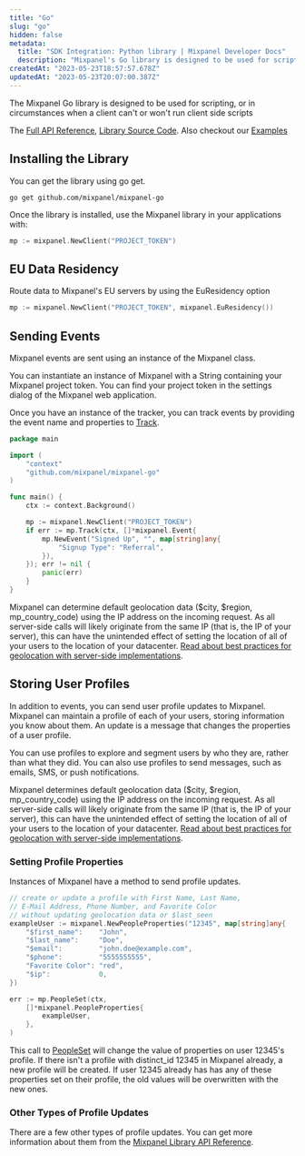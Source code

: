 ```yaml
---
title: "Go"
slug: "go"
hidden: false
metadata: 
  title: "SDK Integration: Python library | Mixpanel Developer Docs"
  description: "Mixpanel's Go library is designed to be used for scripting, or in circumstances when a user isn't directly interacting with your application. Learn more here."
createdAt: "2023-05-23T18:57:57.678Z"
updatedAt: "2023-05-23T20:07:00.387Z"
---
```


The Mixpanel Go library is designed to be used for scripting, or in circumstances when a client can't or won't run client side scripts

The [Full API Reference](https://pkg.go.dev/github.com/mixpanel/mixpanel-go), [Library Source Code](https://github.com/mixpanel/mixpanel-go).
Also checkout our [Examples](https://github.com/mixpanel/mixpanel-go/tree/main/examples)

## Installing the Library

You can get the library using go get.
```shell
go get github.com/mixpanel/mixpanel-go
```

Once the library is installed, use the Mixpanel library in your applications with:

```go
mp := mixpanel.NewClient("PROJECT_TOKEN")
```

## EU Data Residency

Route data to Mixpanel's EU servers by using the EuResidency option
```go
mp := mixpanel.NewClient("PROJECT_TOKEN", mixpanel.EuResidency())
```

## Sending Events

Mixpanel events are sent using an instance of the Mixpanel class.

You can instantiate an instance of Mixpanel with a String containing your Mixpanel project token. You can find your project token in the settings dialog of the Mixpanel web application.

Once you have an instance of the tracker, you can track events by providing the event name and properties to [Track](https://pkg.go.dev/github.com/mixpanel/mixpanel-go#Mixpanel.Track).
```go
package main

import (
	"context"
	"github.com/mixpanel/mixpanel-go"
)

func main() {
	ctx := context.Background()

	mp := mixpanel.NewClient("PROJECT_TOKEN")
	if err := mp.Track(ctx, []*mixpanel.Event{
		mp.NewEvent("Signed Up", "", map[string]any{
			"Signup Type": "Referral",
		}),
	}); err != nil {
		panic(err)
	}
}

```

Mixpanel can determine default geolocation data ($city, $region, mp_country_code) using the IP address on the incoming request. As all server-side calls will likely originate from the same IP (that is, the IP of your server), this can have the unintended effect of setting the location of all of your users to the location of your datacenter. [Read about best practices for geolocation with server-side implementations](https://mixpanel.com/blog/2014/09/08/everything-about-server-side-updates/).


## Storing User Profiles

In addition to events, you can send user profile updates to Mixpanel. Mixpanel can maintain a profile of each of your users, storing information you know about them. An update is a message that changes the properties of a user profile.

You can use profiles to explore and segment users by who they are, rather than what they did. You can also use profiles to send messages, such as emails, SMS, or push notifications.

Mixpanel determines default geolocation data ($city, $region, mp_country_code) using the IP address on the incoming request. As all server-side calls will likely originate from the same IP (that is, the IP of your server), this can have the unintended effect of setting the location of all of your users to the location of your datacenter. [Read about best practices for geolocation with server-side implementations](https://mixpanel.com/blog/2014/09/08/everything-about-server-side-updates/).

### Setting Profile Properties
Instances of Mixpanel have a method to send profile updates.

```go
// create or update a profile with First Name, Last Name,
// E-Mail Address, Phone Number, and Favorite Color
// without updating geolocation data or $last_seen
exampleUser := mixpanel.NewPeopleProperties("12345", map[string]any{
	"$first_name":    "John",
	"$last_name":     "Doe",
	"$email":         "john.doe@example.com",
	"$phone":         "5555555555",
	"Favorite Color": "red",
	"$ip":            0,
})

err := mp.PeopleSet(ctx,
	[]*mixpanel.PeopleProperties{
		exampleUser,
	},
)
```

This call to [PeopleSet](https://pkg.go.dev/github.com/mixpanel/mixpanel-go#Mixpanel.PeopleSet)</a> will change the value of properties on user 12345's profile. If there isn't a profile with distinct_id 12345 in Mixpanel already, a new profile will be created. If user 12345 already has has any of these properties set on their profile, the old values will be overwritten with the new ones.

### Other Types of Profile Updates
There are a few other types of profile updates. You can get more information about them from the [Mixpanel Library API Reference](https://pkg.go.dev/github.com/mixpanel/mixpanel-go).